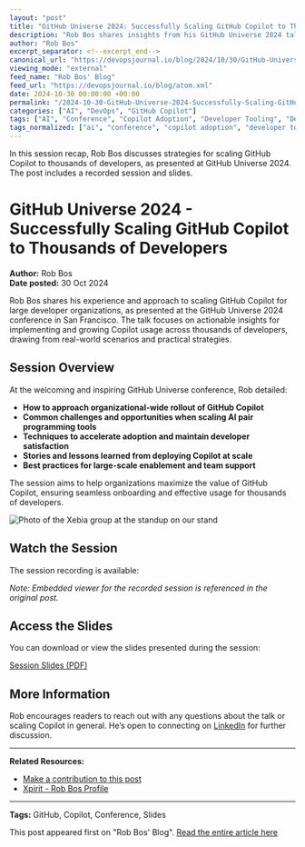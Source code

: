 ```yaml
---
layout: "post"
title: "GitHub Universe 2024: Successfully Scaling GitHub Copilot to Thousands of Developers"
description: "Rob Bos shares insights from his GitHub Universe 2024 talk on effectively scaling GitHub Copilot across large developer organizations. The session covers strategies, real-world experiences, and access to both the recorded talk and session slides."
author: "Rob Bos"
excerpt_separator: <!--excerpt_end-->
canonical_url: "https://devopsjournal.io/blog/2024/10/30/GitHub-Universe-slides"
viewing_mode: "external"
feed_name: "Rob Bos' Blog"
feed_url: "https://devopsjournal.io/blog/atom.xml"
date: 2024-10-30 00:00:00 +00:00
permalink: "/2024-10-30-GitHub-Universe-2024-Successfully-Scaling-GitHub-Copilot-to-Thousands-of-Developers.html"
categories: ["AI", "DevOps", "GitHub Copilot"]
tags: ["AI", "Conference", "Copilot Adoption", "Developer Tooling", "DevOps", "GitHub", "GitHub Copilot", "GitHub Universe", "Organizational Implementation", "Posts", "Scalability", "Slides"]
tags_normalized: ["ai", "conference", "copilot adoption", "developer tooling", "devops", "github", "github copilot", "github universe", "organizational implementation", "posts", "scalability", "slides"]
---
```


In this session recap, Rob Bos discusses strategies for scaling GitHub Copilot to thousands of developers, as presented at GitHub Universe 2024. The post includes a recorded session and slides.<!--excerpt_end-->

# GitHub Universe 2024 - Successfully Scaling GitHub Copilot to Thousands of Developers

**Author:** Rob Bos  
**Date posted:** 30 Oct 2024

Rob Bos shares his experience and approach to scaling GitHub Copilot for large developer organizations, as presented at the GitHub Universe 2024 conference in San Francisco. The talk focuses on actionable insights for implementing and growing Copilot usage across thousands of developers, drawing from real-world scenarios and practical strategies.

## Session Overview

At the welcoming and inspiring GitHub Universe conference, Rob detailed:

- **How to approach organizational-wide rollout of GitHub Copilot**
- **Common challenges and opportunities when scaling AI pair programming tools**
- **Techniques to accelerate adoption and maintain developer satisfaction**
- **Stories and lessons learned from deploying Copilot at scale**
- **Best practices for large-scale enablement and team support**

The session aims to help organizations maximize the value of GitHub Copilot, ensuring seamless onboarding and effective usage for thousands of developers.

![Photo of the Xebia group at the standup on our stand](/images/2024/20241030/20241029_150537380_iOS.jpg)

## Watch the Session

The session recording is available:

*Note: Embedded viewer for the recorded session is referenced in the original post.*

## Access the Slides

You can download or view the slides presented during the session:

[Session Slides (PDF)](/slides/20241030_AI1197B-Successfully-scaling-GitHub-Copilot-to-thousands-of-developers.pdf)

## More Information

Rob encourages readers to reach out with any questions about the talk or scaling Copilot in general. He’s open to connecting on [LinkedIn](https://linkedin.com/in/bosrob) for further discussion.

---

**Related Resources:**

- [Make a contribution to this post](https://github.com/rajbos/rajbos.github.io/blob/main//_posts/2024-10-30-GitHub-Universe-slides.md)
- [Xpirit - Rob Bos Profile](https://www.xpirit.com/xpiriter/rob)

---

**Tags:** GitHub, Copilot, Conference, Slides

This post appeared first on "Rob Bos' Blog". [Read the entire article here](https://devopsjournal.io/blog/2024/10/30/GitHub-Universe-slides)
